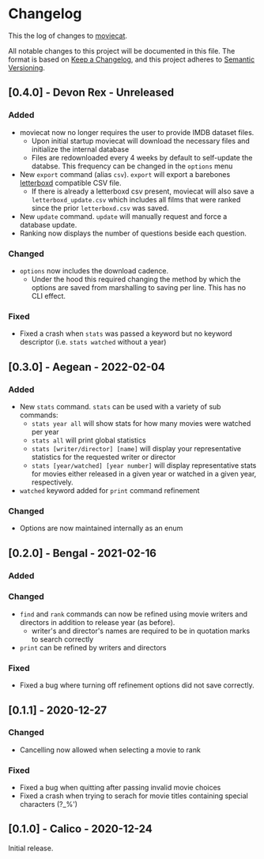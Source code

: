 # Changelog

This the log of changes to [moviecat](https://github.com/dylanagreen/moviecat).

All notable changes to this project will be documented in this file.
The format is based on [Keep a Changelog](https://keepachangelog.com/en/1.0.0/),
and this project adheres to [Semantic Versioning](https://semver.org/spec/v2.0.0.html).

## [0.4.0] - Devon Rex - Unreleased
### Added
- moviecat now no longer requires the user to provide IMDB dataset files.
  - Upon initial startup moviecat will download the necessary files and initialize the internal database
  - Files are redownloaded every 4 weeks by default to self-update the databse. This frequency can be changed in the `options` menu
- New `export` command (alias `csv`). `export` will export a barebones [letterboxd](https://letterboxd.com/) compatible CSV file.
   - If there is already a letterboxd csv present, moviecat will also save a `letterboxd_update.csv` which includes all films that were ranked since the prior `letterboxd.csv` was saved.
- New `update` command. `update` will manually request and force a database update.
- Ranking now displays the number of questions beside each question.

### Changed
- `options` now includes the download cadence.
  - Under the hood this required changing the method by which the options are saved from marshalling to saving per line. This has no CLI effect.

### Fixed
- Fixed a crash when `stats` was passed a keyword but no keyword descriptor (i.e. `stats watched` without a year)


## [0.3.0] - Aegean - 2022-02-04
### Added
- New `stats` command. `stats` can be used with a variety of sub commands:
  - `stats year all` will show stats for how many movies were watched per year
  - `stats all` will print global statistics
  - `stats [writer/director] [name]` will display your representative statistics for the requested writer or director
  - `stats [year/watched] [year number]` will display representative stats for movies either released in a given year or watched in a given year, respectively.
- `watched` keyword added for `print` command refinement

### Changed
- Options are now maintained internally as an enum



## [0.2.0] - Bengal - 2021-02-16
### Added

### Changed
- `find` and `rank` commands can now be refined using movie writers and directors in addition to release year (as before).
  - writer's and director's names are required to be in quotation marks to search correctly
- `print` can be refined by writers and directors

### Fixed
- Fixed a bug where turning off refinement options did not save correctly.

## [0.1.1] - 2020-12-27
### Changed
- Cancelling now allowed when selecting a movie to rank

### Fixed
- Fixed a bug when quitting after passing invalid movie choices
- Fixed a crash when trying to serach for movie titles containing special characters (?_%')

## [0.1.0] - Calico - 2020-12-24
Initial release.
